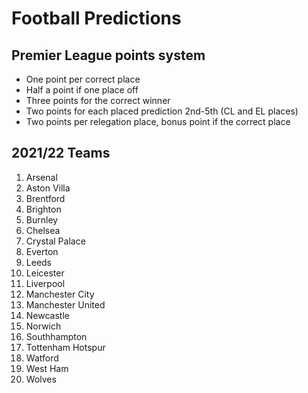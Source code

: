 # Football Predictions

## Premier League points system
- One point per correct place
- Half a point if one place off
- Three points for the correct winner
- Two points for each placed prediction 2nd-5th (CL and EL places)
- Two points per relegation place, bonus point if the correct place

## 2021/22 Teams
1. Arsenal
2. Aston Villa
3. Brentford
4. Brighton
5. Burnley
6. Chelsea
7. Crystal Palace
8. Everton
9. Leeds
10. Leicester
11. Liverpool
12. Manchester City
13. Manchester United
14. Newcastle
15. Norwich
16. Southhampton
17. Tottenham Hotspur
18. Watford
19. West Ham
20. Wolves
